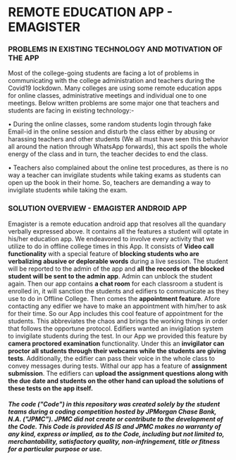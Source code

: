 # REMOTE EDUCATION APP - EMAGISTER

### PROBLEMS IN EXISTING TECHNOLOGY AND MOTIVATION OF THE APP

Most of the college-going students are facing a lot of problems in communicating with the college administration and teachers during the Covid19 lockdown. Many colleges are using some remote education apps for online classes, administrative meetings and individual one to one meetings. Below written problems are some major one that teachers and students are facing in existing technology:-

•	During the online classes, some random students login through fake Email-id in the online session and disturb the class either by abusing or harassing teachers and other students (We all must have seen this behavior all around the nation through WhatsApp forwards), this act spoils the whole energy of the class and in turn, the teacher decides to end the class.

•	Teachers also complained about the online test procedures, as there is no way a teacher can invigilate students while taking exams as students can open up the book in their home. So, teachers are demanding a way to invigilate students while taking the exam.

### SOLUTION OVERVIEW - EMAGISTER ANDROID APP

Emagister is a remote education android app that resolves all the quandary verbally expressed above. It contains all the features a student will optate in his/her education app. We endeavored to involve every activity that we utilize to do in offline college times in this App. It consists of **Video call functionality** with a special feature of **blocking students who are verbalizing abusive or deplorable words** during a live session. The student will be reported to the admin of the app and **all the records of the blocked student will be sent to the admin app**. Admin can unblock the student again. Then our app contains **a chat room** for each classroom a student is enrolled in, it will sanction the students and edifiers to communicate as they use to do in Offline College. Then comes the **appointment feature**. Afore contacting any edifier we have to make an appointment with him/her to ask for their time. So our App includes this cool feature of appointment for the students. This abbreviates the chaos and brings the working things in order that follows the opportune protocol. Edifiers wanted an invigilation system to invigilate students during the test. In our App we provided this feature by **camera proctored examination** functionality. Under this an **invigilator can proctor all students through their webcams while the students are giving tests**. Additionally, the edifier can pass their voice in the whole class to convey messages during tests. Withal our app has a feature of **assignment submission**. The edifiers can **upload the assignment questions along with the due date and students on the other hand can upload the solutions of these tests on the app itself.**


##### The code ("Code") in this repository was created solely by the student teams during a coding competition hosted by JPMorgan Chase Bank, N.A. ("JPMC").						JPMC did not create or contribute to the development of the Code.  This Code is provided AS IS and JPMC makes no warranty of any kind, express or implied, as to the Code,						including but not limited to, merchantability, satisfactory quality, non-infringement, title or fitness for a particular purpose or use.